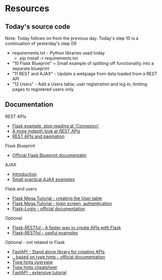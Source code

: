 # Resources

## Today's source code
Note: Today follows on from the previous day. Today's step 10 is a continuation of yesterday's step 09 

* requirements.txt - Python libraries used today
  * pip install -r requirements.txt
* "10 Flask Blueprint" = Small example of splitting off functionality into a separate blueprint
* "11 REST and AJAX" - Update a webpage from data loaded from a REST API 
* "12 Users" - Add a Users table; user registration and log in; limiting pages to registered users only

## Documentation
REST APIs
* [Flask example, stop reading at 'Connexion'](https://realpython.com/flask-connexion-rest-api/)
* [A more indepth look at REST APIs](https://www.guru99.com/restful-web-services.html)
* [REST APIs and pagination](https://www.moesif.com/blog/technical/api-design/REST-API-Design-Filtering-Sorting-and-Pagination/)

Flask Blueprint
* [Official Flask Blueprint documentatin](https://flask.palletsprojects.com/en/1.1.x/blueprints/)

AJAX
* [Introduction](https://www.w3schools.com/xml/ajax_intro.asp)
* [Small practical AJAX examples](https://code-boxx.com/javascript-ajax-beginners/)

Flask and users
* [Flask Mega Tutorial - creating the User table](https://blog.miguelgrinberg.com/post/the-flask-mega-tutorial-part-iv-database)
* [Flask Mega Tutorial - login screen, authentication](https://blog.miguelgrinberg.com/post/the-flask-mega-tutorial-part-v-user-logins)
* [Flask-Login - official documentation](https://flask-login.readthedocs.io/en/latest/)

Optional
* [Flask-RESTful - A faster way to create APIs with Flask](https://flask-restful.readthedocs.io/en/latest/)
* [Flask-RESTful - useful examples](https://flask-restful.readthedocs.io/en/latest/quickstart.html#a-minimal-api)
  
Optional - not related to Flask
* [FastAPI - Stand alone library for creating APIs](https://fastapi.tiangolo.com/)
* [.. based on type hints - official documentation](https://docs.python.org/3/library/typing.html)
* [Type hints overview](https://kishstats.com/python/2019/01/07/python-type-hinting.html)
* [Type hints cheatsheet](https://mypy.readthedocs.io/en/stable/cheat_sheet_py3.html)
* [FastAPI - extensive tutorial](https://fastapi.tiangolo.com/tutorial/)

